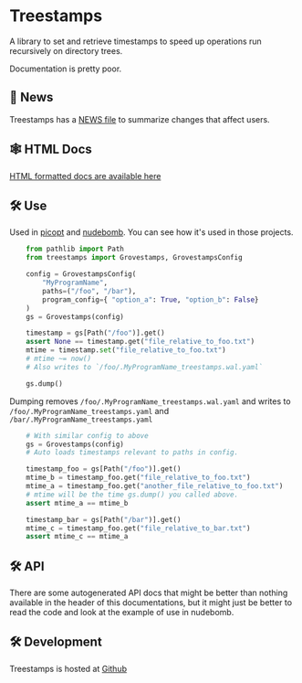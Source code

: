 # Treestamps

A library to set and retrieve timestamps to speed up operations run recursively
on directory trees.

Documentation is pretty poor.

## 📜 News

Treestamps has a [NEWS file](NEWS.md) to summarize changes that affect users.

## 🕸️ HTML Docs

[HTML formatted docs are available here](https://treestamps.readthedocs.io)

## 🛠️ Use

Used in [picopt](https://github.com/ajsater/picopt) and
[nudebomb](https://github.com/ajsater/nudebomb). You can see how it's used in
those projects.

<!-- eslint-skip -->

```python
    from pathlib import Path
    from treestamps import Grovestamps, GrovestampsConfig

    config = GrovestampsConfig(
        "MyProgramName",
        paths=("/foo", "/bar"),
        program_config={ "option_a": True, "option_b": False}
    )
    gs = Grovestamps(config)

    timestamp = gs[Path("/foo")].get()
    assert None == timestamp.get("file_relative_to_foo.txt")
    mtime = timestamp.set("file_relative_to_foo.txt")
    # mtime ~= now()
    # Also writes to `/foo/.MyProgramName_treestamps.wal.yaml`

    gs.dump()
```

Dumping removes `/foo/.MyProgramName_treestamps.wal.yaml` and writes to
`/foo/.MyProgramName_treestamps.yaml` and `/bar/.MyProgramName_treestamps.yaml`

<!-- eslint-skip -->

```python
    # With similar config to above
    gs = Grovestamps(config)
    # Auto loads timestamps relevant to paths in config.

    timestamp_foo = gs[Path("/foo")].get()
    mtime_b = timestamp_foo.get("file_relative_to_foo.txt")
    mtime_a = timestamp_foo.get("another_file_relative_to_foo.txt")
    # mtime will be the time gs.dump() you called above.
    assert mtime_a == mtime_b

    timestamp_bar = gs[Path("/bar")].get()
    mtime_c = timestamp_foo.get("file_relative_to_bar.txt")
    assert mtime_c == mtime_a
```

## 🛠️ API

There are some autogenerated API docs that might be better than nothing
available in the header of this documentations, but it might just be better to
read the code and look at the example of use in nudebomb.

## 🛠️ Development

Treestamps is hosted at [Github](https://github.com/ajslater/treestamps)
